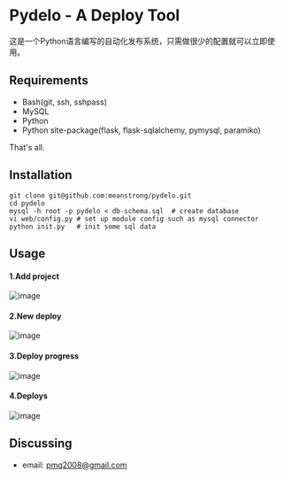 Pydelo - A Deploy Tool
======================
这是一个Python语言编写的自动化发布系统，只需做很少的配置就可以立即使用。

Requirements
------------

* Bash(git, ssh, sshpass)
* MySQL
* Python
* Python site-package(flask, flask-sqlalchemy, pymysql, paramiko)

That's all.

Installation
------------
```
git clone git@github.com:meanstrong/pydelo.git
cd pydelo
mysql -h root -p pydelo < db-schema.sql  # create database
vi web/config.py # set up module config such as mysql connector
python init.py   # init some sql data 
```

Usage
-----
#### 1.Add project
![image](https://github.com/meanstrong/pydelo/dev/docs/create_project.png)

#### 2.New deploy
![image](https://github.com/meanstrong/pydelo/dev/docs/create_deploy.png)

#### 3.Deploy progress
![image](https://github.com/meanstrong/pydelo/dev/docs/deploy_progress.png)

#### 4.Deploys
![image](https://github.com/meanstrong/pydelo/dev/docs/deploys.png)

Discussing
----------
- email: pmq2008@gmail.com
